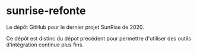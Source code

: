 # sunrise-refonte
Le dépôt GitHub pour le dernier projet SunRise de 2020.

Ce dépôt est distinc du dépot précédent pour permettre d'utiliser des 
outils d'intégration continue plus fins.
